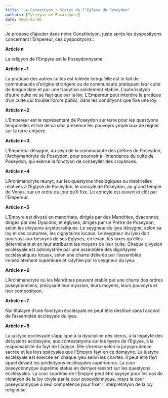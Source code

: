 ```yaml
---
title: "La Conventyon : Statut de l’Eglyse de Poseydon"
authors: [Tyresyas de Paxatagore]
date: 2005-02-06
---
```


Je propose d’ajouter dans notre Constitutyon, juste après les dysposityons concernant l’Empereur, ces dysposityons :

**Article n**

La religyon de l’Empyre est le Poseydonnysme.

**Article n+1**

La pratique des autres cultes est tolérée lorsqu’elle est le fait de communautés d’origine étrangère ou de communauté pratiquant leur culte de longue date et par une tradytion solidement établie. L’autorisatyon d’autre culte ne se fayt que par la loy. L’Empereur peut interdire la pratique d’un culte qui trouble l’ordre public, dans les condityons que fixe une loy.

**Article n+2**

L’Empereur est le représentant de Poseydon sur terre pour les questyons temporelles et tire de sa seul présence les pouvoyrs ympériaux de régner sur la terre entyère.

**Article n+3**

L’Empereur désygne, au seyn de la communauté des prêtres de Poseydon, l’Archymandryte de Poseydon, pour pourvoir à l’intendance du culte de Poseydon, qui exerce la fonctyon de conseyller des croyances.

**Article n+4**

L’Archimandryte réunyt, sur les questyons théologiques ou matérielles relatives à l’Eglyse de Poseydon, le concyle de Poseydon, au grand temple de Venys, sur un ordre du jour qu’il fixe. Le concyle est ouvert et clôt par l’Empereur.

**Article n+5**

L’Empyre est divysé en mandritats, dirigés par des Mandrites, dyaconnés, dirigés par des Dyacôns, et églyses, dirigés par un Prêtre de Poseydon, selon les divysons arystocratiques. Le seygneur du lyeu désygne, selon sa loy et ses coutumes, les dignytaires locaux. Le seygneur du lyeu doit pourvoyr aux besoyns de ses Eglyses, en levant les taxes qu’elles déterminent et en leur attribuant les moyens de leur culte. Chaque divysion ecclésyale est adminystrée par une assemblée des dignitayres ecclésyatiques locaux, selon une charte délivrée par l’assemblée immédiatement supérieure et ratyfiée par le seygneur du lyeu.

**Article n+6**

L’Archimandryte ou les Mandrites peuvent établir par une charte des ordres poseydonniens, précysant leur myssion, leurs moyens, leurs pouvoyrs et leur composityon.

**Article n+7**

Nul titulayre d’une fonctyon écclésyale ne peut être destitué sans l’accord de l’assemblée écclésyale du lyeu.

**Article n+8**

La justyce ecclésyale s’applique à la dyscipline des clercs, à la légalyté des décysions ecclésyale, aux contestatyons sur les byens de l’Eglyse, à la responsabilité du fayt de l’Eglyse. Elle s’exerce selon la jurysprudence sacrée et les loys spécyales que l’Empyre fayt en ce domayne. La justyce ecclésyale est exercée en chaque lyeu selon les chartes. Il peut être fayt appel devant les juridictyons ecclésyales supérieures. La cour poseydonnyque suprême statue en dernyer ressort sur les questyons ecclésyales. La cour suprême de l’Empyre peut être saysye pour les cas de violatyon de la loy civyle par la cour poseydonnyque, mays la cour poseydonnyque a seul compétence pour fixer l’interprétatyon de la loy religieuse.
